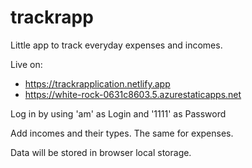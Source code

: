 # trackrapp

Little app to track everyday expenses and incomes.

Live on:
- https://trackrapplication.netlify.app
- https://white-rock-0631c8603.5.azurestaticapps.net

Log in by using 'am' as Login and '1111' as Password

Add incomes and their types. The same for expenses.

Data will be stored in browser local storage.

